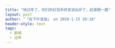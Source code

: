```yaml
---
title: "快过年了，你们的红包年终奖该出炉了，赶紧晒一晒"
layout: post
author: "「在下叶良辰」 on 2020-1-15 20:18"
header-style: text
tags:
  - 新闻
  - 过年
---
```


<head></head>
<body>
 <br>
</body>


